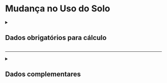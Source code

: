 # Mudança no Uso do Solo

<details>
  <summary><strong><h2>Dados obrigatórios para cálculo</strong></summary>

Campo no Supabase|Valor GHG|
|---|---|
`categoria_de_emissoes`|_MUDANCA USO SOLO_|
`date`|Data da referência _(yyyy-mm-dd hh:mm:ss)_|
[id_estado](https://github.com/ZNIT-Tech/documentation/blob/main/Estados.md)|id_estado|
[id_uso_anterior_solo](https://github.com/ZNIT-Tech/documentation/blob/main/Lista%20de%20usos%20do%20solo.md)|id_uso_anterior_solo|
[id_uso_posterior_solo](https://github.com/ZNIT-Tech/documentation/blob/main/Lista%20de%20usos%20do%20solo.md)|id_uso_posterior_solo|
`id_bioma_anterior`|id_bioma_anterior|
`consumo_mensal `|Área de MUS _(ha)_|
`classificacao_ano `|Tipo de vegetacao anterior|
`efluente_lancado_ambiente `|Fitonomia anterior _(True/False)_|
`id_bioma_posterior`|id_bioma_posterior|
`efluente_tratamento_aplicado`|Dados primarios sobre estoque de carbono|
`ch4_recuperado`|Estoque de carbono do solo _(tC/ha)_|
`fator_n2o_n`| Estoque de carbono da biomassa _(tC/ha)_|
`efluente_unidade`|Detalhamento da Vegetacao|

</details>

---

<details>
  <summary><h2><strong>Dados complementares</strong></summary>

|Campo no Supabase|Valor|
|---|---|
|`cnpj_fornecedor`|CNPJ Fornecedor|
|`nome_fornecedor`|Nome Fornecedor|
`numero_do_documento`|Chave da NFe|
`natureza_da_operao`|Natureza da operação|
`cdigo_do_produto`|Codigo produto|
`ncm`|NCM|
`un`|Unidade de medida|
`quant`|Quantidade|
`peso_nf`|Peso|
`endereco_do_experdidor`|Endereço do remetente|
`endereco_do_destinatrio`|Endereço do destinatário|


</details>
